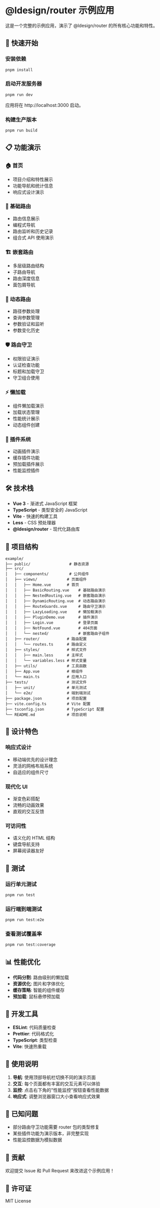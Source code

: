 # @ldesign/router 示例应用

这是一个完整的示例应用，演示了 @ldesign/router 的所有核心功能和特性。

## 🚀 快速开始

### 安装依赖

```bash
pnpm install
```

### 启动开发服务器

```bash
pnpm run dev
```

应用将在 http://localhost:3000 启动。

### 构建生产版本

```bash
pnpm run build
```

## 📋 功能演示

### 🏠 首页

- 项目介绍和特性展示
- 功能导航和统计信息
- 响应式设计演示

### 📝 基础路由

- 路由信息展示
- 编程式导航
- 路由监听和历史记录
- 组合式 API 使用演示

### 🏗️ 嵌套路由

- 多层级路由结构
- 子路由导航
- 路由深度信息
- 面包屑导航

### 🔄 动态路由

- 路径参数处理
- 查询参数管理
- 参数验证和监听
- 参数变化历史

### 🛡️ 路由守卫

- 权限验证演示
- 认证检查功能
- 标题和加载守卫
- 守卫组合使用

### ⚡ 懒加载

- 组件懒加载演示
- 加载状态管理
- 性能统计展示
- 动态组件创建

### 🔌 插件系统

- 动画插件演示
- 缓存插件功能
- 预加载插件展示
- 性能监控插件

## 🛠️ 技术栈

- **Vue 3** - 渐进式 JavaScript 框架
- **TypeScript** - 类型安全的 JavaScript
- **Vite** - 快速的构建工具
- **Less** - CSS 预处理器
- **@ldesign/router** - 现代化路由库

## 📁 项目结构

```
example/
├── public/                 # 静态资源
├── src/
│   ├── components/         # 公共组件
│   ├── views/             # 页面组件
│   │   ├── Home.vue       # 首页
│   │   ├── BasicRouting.vue    # 基础路由演示
│   │   ├── NestedRouting.vue   # 嵌套路由演示
│   │   ├── DynamicRouting.vue  # 动态路由演示
│   │   ├── RouteGuards.vue     # 路由守卫演示
│   │   ├── LazyLoading.vue     # 懒加载演示
│   │   ├── PluginDemo.vue      # 插件演示
│   │   ├── Login.vue           # 登录页面
│   │   ├── NotFound.vue        # 404页面
│   │   └── nested/             # 嵌套路由子组件
│   ├── router/            # 路由配置
│   │   └── routes.ts      # 路由定义
│   ├── styles/            # 样式文件
│   │   ├── main.less      # 主样式
│   │   └── variables.less # 样式变量
│   ├── utils/             # 工具函数
│   ├── App.vue            # 根组件
│   └── main.ts            # 应用入口
├── tests/                 # 测试文件
│   ├── unit/              # 单元测试
│   └── e2e/               # 端到端测试
├── package.json           # 项目配置
├── vite.config.ts         # Vite 配置
├── tsconfig.json          # TypeScript 配置
└── README.md              # 项目说明
```

## 🎨 设计特色

### 响应式设计

- 移动端优先的设计理念
- 灵活的网格布局系统
- 自适应的组件尺寸

### 现代化 UI

- 渐变色彩搭配
- 流畅的动画效果
- 直观的交互反馈

### 可访问性

- 语义化的 HTML 结构
- 键盘导航支持
- 屏幕阅读器友好

## 🧪 测试

### 运行单元测试

```bash
pnpm run test
```

### 运行端到端测试

```bash
pnpm run test:e2e
```

### 查看测试覆盖率

```bash
pnpm run test:coverage
```

## 📊 性能优化

- **代码分割**: 路由级别的懒加载
- **资源优化**: 图片和字体优化
- **缓存策略**: 智能的组件缓存
- **预加载**: 鼠标悬停预加载

## 🔧 开发工具

- **ESLint**: 代码质量检查
- **Prettier**: 代码格式化
- **TypeScript**: 类型检查
- **Vite**: 快速热重载

## 📝 使用说明

1. **导航**: 使用顶部导航栏切换不同的演示页面
2. **交互**: 每个页面都有丰富的交互元素可以体验
3. **监控**: 点击右下角的"性能监控"按钮查看性能数据
4. **响应式**: 调整浏览器窗口大小查看响应式效果

## 🐛 已知问题

- 部分路由守卫功能需要 router 包的类型修复
- 某些插件功能为演示版本，非完整实现
- 性能监控数据为模拟数据

## 🤝 贡献

欢迎提交 Issue 和 Pull Request 来改进这个示例应用！

## 📄 许可证

MIT License
